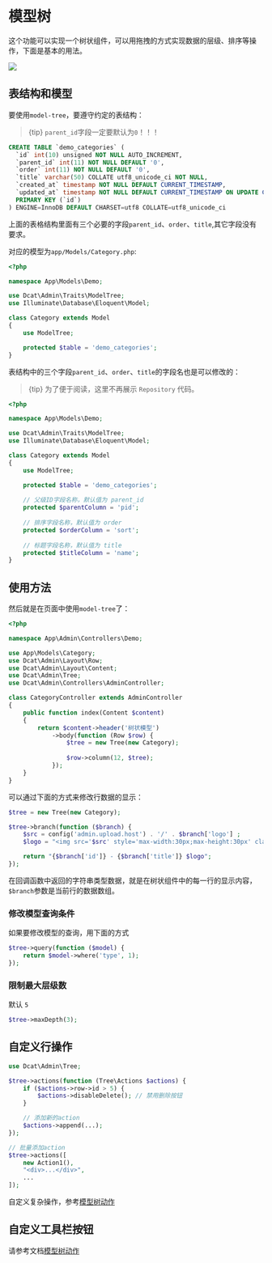 # 模型树

这个功能可以实现一个树状组件，可以用拖拽的方式实现数据的层级、排序等操作，下面是基本的用法。

<a href="http://103.39.211.179:8080/admin/auth/permissions" target="_blank">
    <img class="img img-full" src="{{public}}/assets/img/screenshots/model-tree.png">
</a>

## 表结构和模型
要使用`model-tree`，要遵守约定的表结构：

> {tip} `parent_id`字段一定要默认为`0`！！！

```sql
CREATE TABLE `demo_categories` (
  `id` int(10) unsigned NOT NULL AUTO_INCREMENT,
  `parent_id` int(11) NOT NULL DEFAULT '0',
  `order` int(11) NOT NULL DEFAULT '0',
  `title` varchar(50) COLLATE utf8_unicode_ci NOT NULL,
  `created_at` timestamp NOT NULL DEFAULT CURRENT_TIMESTAMP,
  `updated_at` timestamp NOT NULL DEFAULT CURRENT_TIMESTAMP ON UPDATE CURRENT_TIMESTAMP,
  PRIMARY KEY (`id`)
) ENGINE=InnoDB DEFAULT CHARSET=utf8 COLLATE=utf8_unicode_ci
```
上面的表格结构里面有三个必要的字段`parent_id`、`order`、`title`,其它字段没有要求。

对应的模型为`app/Models/Category.php`:
```php
<?php

namespace App\Models\Demo;

use Dcat\Admin\Traits\ModelTree;
use Illuminate\Database\Eloquent\Model;

class Category extends Model
{
    use ModelTree;

    protected $table = 'demo_categories';
}
```
表结构中的三个字段`parent_id`、`order`、`title`的字段名也是可以修改的：

> {tip} 为了便于阅读，这里不再展示 `Repository` 代码。

```php
<?php

namespace App\Models\Demo;

use Dcat\Admin\Traits\ModelTree;
use Illuminate\Database\Eloquent\Model;

class Category extends Model
{
    use ModelTree;

    protected $table = 'demo_categories';
    
    // 父级ID字段名称，默认值为 parent_id
    protected $parentColumn = 'pid';
    
    // 排序字段名称，默认值为 order
    protected $orderColumn = 'sort';
    
    // 标题字段名称，默认值为 title
    protected $titleColumn = 'name';
}
```

## 使用方法
然后就是在页面中使用`model-tree`了：
```php
<?php

namespace App\Admin\Controllers\Demo;

use App\Models\Category;
use Dcat\Admin\Layout\Row;
use Dcat\Admin\Layout\Content;
use Dcat\Admin\Tree;
use Dcat\Admin\Controllers\AdminController;

class CategoryController extends AdminController
{
    public function index(Content $content)
    {
        return $content->header('树状模型')
            ->body(function (Row $row) {
                $tree = new Tree(new Category);
                
                $row->column(12, $tree);
            });
    }
}
```
可以通过下面的方式来修改行数据的显示：
```php
$tree = new Tree(new Category);

$tree->branch(function ($branch) {
    $src = config('admin.upload.host') . '/' . $branch['logo'] ;
    $logo = "<img src='$src' style='max-width:30px;max-height:30px' class='img'/>";

    return "{$branch['id']} - {$branch['title']} $logo";
});
```
在回调函数中返回的字符串类型数据，就是在树状组件中的每一行的显示内容，`$branch`参数是当前行的数据数组。

### 修改模型查询条件

如果要修改模型的查询，用下面的方式
```php
$tree->query(function ($model) {
    return $model->where('type', 1);
});
```

### 限制最大层级数

默认 `5`

```php
$tree->maxDepth(3);
```

## 自定义行操作

```php
use Dcat\Admin\Tree;

$tree->actions(function (Tree\Actions $actions) {
    if ($actions->row->id > 5) {
        $actions->disableDelete(); // 禁用删除按钮
    }

    // 添加新的action
    $actions->append(...);
});

// 批量添加action
$tree->actions([
    new Action1(),
    "<div>...</div>",
    ...
]);
```

自定义复杂操作，参考[模型树动作](action-tree.md#row-action)

## 自定义工具栏按钮

请参考文档[模型树动作](action-tree.md)





